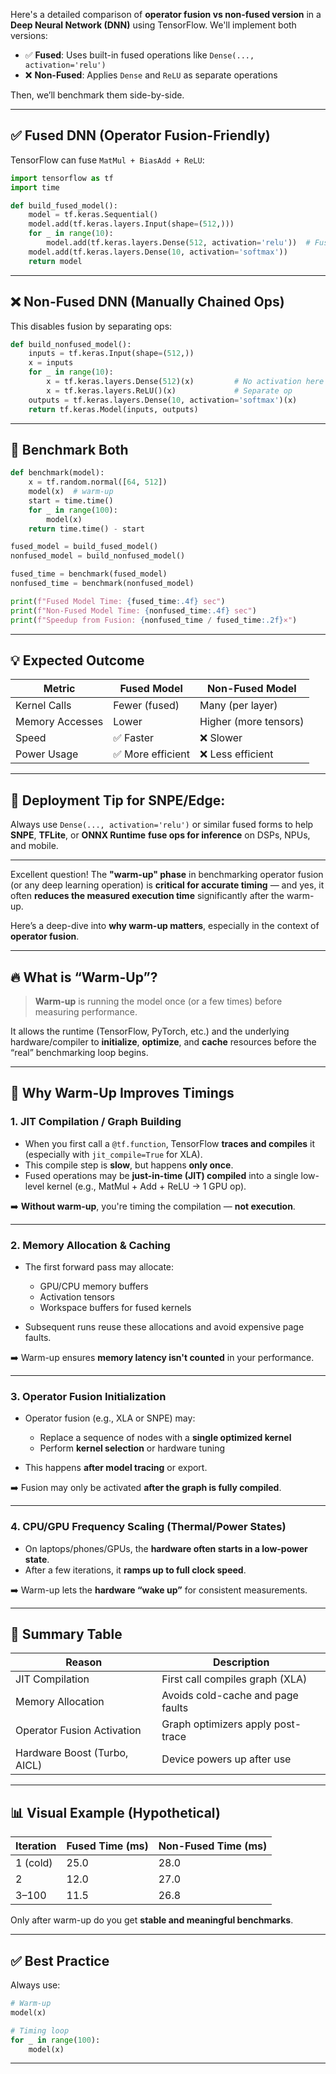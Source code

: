 Here's a detailed comparison of **operator fusion vs non-fused version** in a **Deep Neural Network (DNN)** using TensorFlow. We'll implement both versions:

* ✅ **Fused**: Uses built-in fused operations like `Dense(..., activation='relu')`
* ❌ **Non-Fused**: Applies `Dense` and `ReLU` as separate operations

Then, we’ll benchmark them side-by-side.

---

## ✅ Fused DNN (Operator Fusion-Friendly)

TensorFlow can fuse `MatMul + BiasAdd + ReLU`:

```python
import tensorflow as tf
import time

def build_fused_model():
    model = tf.keras.Sequential()
    model.add(tf.keras.layers.Input(shape=(512,)))
    for _ in range(10):
        model.add(tf.keras.layers.Dense(512, activation='relu'))  # Fused op
    model.add(tf.keras.layers.Dense(10, activation='softmax'))
    return model
```

---

## ❌ Non-Fused DNN (Manually Chained Ops)

This disables fusion by separating ops:

```python
def build_nonfused_model():
    inputs = tf.keras.Input(shape=(512,))
    x = inputs
    for _ in range(10):
        x = tf.keras.layers.Dense(512)(x)         # No activation here
        x = tf.keras.layers.ReLU()(x)             # Separate op
    outputs = tf.keras.layers.Dense(10, activation='softmax')(x)
    return tf.keras.Model(inputs, outputs)
```

---

## 🧪 Benchmark Both

```python
def benchmark(model):
    x = tf.random.normal([64, 512])
    model(x)  # warm-up
    start = time.time()
    for _ in range(100):
        model(x)
    return time.time() - start

fused_model = build_fused_model()
nonfused_model = build_nonfused_model()

fused_time = benchmark(fused_model)
nonfused_time = benchmark(nonfused_model)

print(f"Fused Model Time: {fused_time:.4f} sec")
print(f"Non-Fused Model Time: {nonfused_time:.4f} sec")
print(f"Speedup from Fusion: {nonfused_time / fused_time:.2f}×")
```

---

## 💡 Expected Outcome

| Metric          | Fused Model      | Non-Fused Model       |
| --------------- | ---------------- | --------------------- |
| Kernel Calls    | Fewer (fused)    | Many (per layer)      |
| Memory Accesses | Lower            | Higher (more tensors) |
| Speed           | ✅ Faster         | ❌ Slower              |
| Power Usage     | ✅ More efficient | ❌ Less efficient      |

---

## 🎯 Deployment Tip for SNPE/Edge:

Always use `Dense(..., activation='relu')` or similar fused forms to help **SNPE**, **TFLite**, or **ONNX Runtime** **fuse ops for inference** on DSPs, NPUs, and mobile.

---

Excellent question! The **"warm-up" phase** in benchmarking operator fusion (or any deep learning operation) is **critical for accurate timing** — and yes, it often **reduces the measured execution time** significantly after the warm-up.

Here’s a deep-dive into **why warm-up matters**, especially in the context of **operator fusion**.

---

## 🔥 What is “Warm-Up”?

> **Warm-up** is running the model once (or a few times) before measuring performance.

It allows the runtime (TensorFlow, PyTorch, etc.) and the underlying hardware/compiler to **initialize**, **optimize**, and **cache** resources before the “real” benchmarking loop begins.

---

## 🚀 Why Warm-Up Improves Timings

### 1. **JIT Compilation / Graph Building**

* When you first call a `@tf.function`, TensorFlow **traces and compiles** it (especially with `jit_compile=True` for XLA).
* This compile step is **slow**, but happens **only once**.
* Fused operations may be **just-in-time (JIT) compiled** into a single low-level kernel (e.g., MatMul + Add + ReLU → 1 GPU op).

➡️ **Without warm-up**, you're timing the compilation — **not execution**.

---

### 2. **Memory Allocation & Caching**

* The first forward pass may allocate:

  * GPU/CPU memory buffers
  * Activation tensors
  * Workspace buffers for fused kernels
* Subsequent runs reuse these allocations and avoid expensive page faults.

➡️ Warm-up ensures **memory latency isn't counted** in your performance.

---

### 3. **Operator Fusion Initialization**

* Operator fusion (e.g., XLA or SNPE) may:

  * Replace a sequence of nodes with a **single optimized kernel**
  * Perform **kernel selection** or hardware tuning
* This happens **after model tracing** or export.

➡️ Fusion may only be activated **after the graph is fully compiled**.

---

### 4. **CPU/GPU Frequency Scaling (Thermal/Power States)**

* On laptops/phones/GPUs, the **hardware often starts in a low-power state**.
* After a few iterations, it **ramps up to full clock speed**.

➡️ Warm-up lets the **hardware “wake up”** for consistent measurements.

---

## 🧠 Summary Table

| Reason                       | Description                       |
| ---------------------------- | --------------------------------- |
| JIT Compilation              | First call compiles graph (XLA)   |
| Memory Allocation            | Avoids cold-cache and page faults |
| Operator Fusion Activation   | Graph optimizers apply post-trace |
| Hardware Boost (Turbo, AICL) | Device powers up after use        |

---

## 📊 Visual Example (Hypothetical)

| Iteration | Fused Time (ms) | Non-Fused Time (ms) |
| --------- | --------------- | ------------------- |
| 1 (cold)  | 25.0            | 28.0                |
| 2         | 12.0            | 27.0                |
| 3–100     | 11.5            | 26.8                |

Only after warm-up do you get **stable and meaningful benchmarks**.

---

## ✅ Best Practice

Always use:

```python
# Warm-up
model(x)

# Timing loop
for _ in range(100):
    model(x)
```

---
